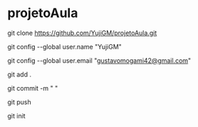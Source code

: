 # projetoAula

git clone https://github.com/YujiGM/projetoAula.git

git config --global user.name "YujiGM"

git config --global user.email "gustavomogami42@gmail.com"

git add .

git commit -m " "

git push




git init
